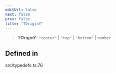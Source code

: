 ```yaml
---
editUrl: false
next: false
prev: false
title: "TOriginY"
---
```


> **TOriginY**: `"center"` \| `"top"` \| `"bottom"` \| `number`

## Defined in

src/typedefs.ts:76
